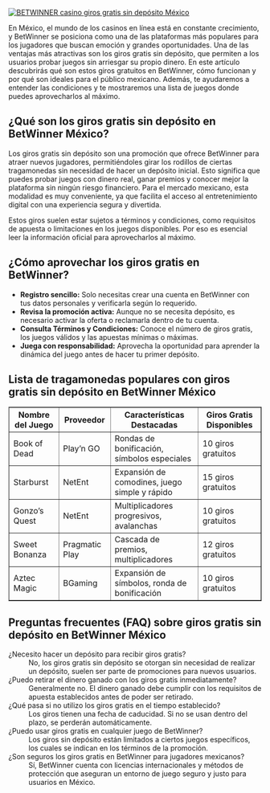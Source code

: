[![BETWINNER casino giros gratis sin depósito México](https://123-caf.pages.dev/gitsignup.png)](https://vrmoo.ru/Bt82HjjY)

<p>En México, el mundo de los casinos en línea está en constante crecimiento, y BetWinner se posiciona como una de las plataformas más populares para los jugadores que buscan emoción y grandes oportunidades. Una de las ventajas más atractivas son los giros gratis sin depósito, que permiten a los usuarios probar juegos sin arriesgar su propio dinero. En este artículo descubrirás qué son estos giros gratuitos en BetWinner, cómo funcionan y por qué son ideales para el público mexicano. Además, te ayudaremos a entender las condiciones y te mostraremos una lista de juegos donde puedes aprovecharlos al máximo.</p>  <h2>¿Qué son los giros gratis sin depósito en BetWinner México?</h2> <p>Los giros gratis sin depósito son una promoción que ofrece BetWinner para atraer nuevos jugadores, permitiéndoles girar los rodillos de ciertas tragamonedas sin necesidad de hacer un depósito inicial. Esto significa que puedes probar juegos con dinero real, ganar premios y conocer mejor la plataforma sin ningún riesgo financiero. Para el mercado mexicano, esta modalidad es muy conveniente, ya que facilita el acceso al entretenimiento digital con una experiencia segura y divertida.</p> <p>Estos giros suelen estar sujetos a términos y condiciones, como requisitos de apuesta o limitaciones en los juegos disponibles. Por eso es esencial leer la información oficial para aprovecharlos al máximo.</p>  <h2>¿Cómo aprovechar los giros gratis en BetWinner?</h2> <ul>   <li><strong>Registro sencillo:</strong> Solo necesitas crear una cuenta en BetWinner con tus datos personales y verificarla según lo requerido.</li>   <li><strong>Revisa la promoción activa:</strong> Aunque no se necesita depósito, es necesario activar la oferta o reclamarla dentro de tu cuenta.</li>   <li><strong>Consulta Términos y Condiciones:</strong> Conoce el número de giros gratis, los juegos válidos y las apuestas mínimas o máximas.</li>   <li><strong>Juega con responsabilidad:</strong> Aprovecha la oportunidad para aprender la dinámica del juego antes de hacer tu primer depósito.</li> </ul>  <h2>Lista de tragamonedas populares con giros gratis sin depósito en BetWinner México</h2> <table border="1" cellpadding="5" cellspacing="0">   <thead>     <tr>       <th>Nombre del Juego</th>       <th>Proveedor</th>       <th>Características Destacadas</th>       <th>Giros Gratis Disponibles</th>     </tr>   </thead>   <tbody>     <tr>       <td>Book of Dead</td>       <td>Play’n GO</td>       <td>Rondas de bonificación, símbolos especiales</td>       <td>10 giros gratuitos</td>     </tr>     <tr>       <td>Starburst</td>       <td>NetEnt</td>       <td>Expansión de comodines, juego simple y rápido</td>       <td>15 giros gratuitos</td>     </tr>     <tr>       <td>Gonzo’s Quest</td>       <td>NetEnt</td>       <td>Multiplicadores progresivos, avalanchas</td>       <td>10 giros gratuitos</td>     </tr>     <tr>       <td>Sweet Bonanza</td>       <td>Pragmatic Play</td>       <td>Cascada de premios, multiplicadores</td>       <td>12 giros gratuitos</td>     </tr>     <tr>       <td>Aztec Magic</td>       <td>BGaming</td>       <td>Expansión de símbolos, ronda de bonificación</td>       <td>10 giros gratuitos</td>     </tr>   </tbody> </table>  <h2>Preguntas frecuentes (FAQ) sobre giros gratis sin depósito en BetWinner México</h2> <dl>   <dt>¿Necesito hacer un depósito para recibir giros gratis?</dt>   <dd>No, los giros gratis sin depósito se otorgan sin necesidad de realizar un depósito, suelen ser parte de promociones para nuevos usuarios.</dd>      <dt>¿Puedo retirar el dinero ganado con los giros gratis inmediatamente?</dt>   <dd>Generalmente no. El dinero ganado debe cumplir con los requisitos de apuesta establecidos antes de poder ser retirado.</dd>      <dt>¿Qué pasa si no utilizo los giros gratis en el tiempo establecido?</dt>   <dd>Los giros tienen una fecha de caducidad. Si no se usan dentro del plazo, se perderán automáticamente.</dd>      <dt>¿Puedo usar giros gratis en cualquier juego de BetWinner?</dt>   <dd>Los giros sin depósito están limitados a ciertos juegos específicos, los cuales se indican en los términos de la promoción.</dd>      <dt>¿Son seguros los giros gratis en BetWinner para jugadores mexicanos?</dt>   <dd>Sí, BetWinner cuenta con licencias internacionales y métodos de protección que aseguran un entorno de juego seguro y justo para usuarios en México.</dd> </dl>